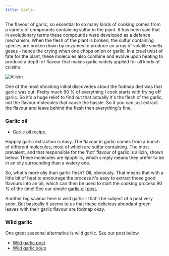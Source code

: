 ```yaml
---
title: Garlic
---
```


The flavour of garlic, so essential to so many kinds of cooking comes from a variety of compounds containing sulfur in the plant. It has been said that in evolutionary terms these compounds were developed as a defence mechanism. When the flesh of the plant is broken, the sulfur containing species are broken down by enzymes to produce an array of volatile smelly gases - hence the crying when one chops onion or garlic. In a cruel twist of fate for the plant, these molecules also combine and evolve upon heating to produce a depth of flavour that makes garlic widely applied for all kinds of cuisine.

![Allicin]({{https://fodblog.github.io/}}/assets/pictures/garlic_bulb.png)

One of the most shocking initial discoveries about the fodmap diet was that garlic was out. Pretty much 90 % of everything I cook starts with frying off garlic. So it's a huge relief to find out that actually it's the flesh of the garlic, not the flavour molecules that cause the hassle. So if you can just extract the flavour and leave behind the flesh then everything's fine.

### Garlic oil

* [Garlic oil recipe.](https://fodblog.github.io/2017/garlic_oil/)

Happily garlic extraction is easy. The flavour in garlic comes from a bunch of different molecules, most of which are sulfur containing. The most prevalent, and that responsible for the 'hot' flavour of garlic is allicin, shown below. These molecules are lipophilic, which simply means they prefer to be in an oily surrounding than a watery one. 

So, what's more oliy than garlic flesh? Oil, obviously. That means that with a little bit of heat to encourage the process it's easy to extract those good flavours into an oil, which can then be used to start the cooking process 90 % of the time! See our simple [garlic oil post.](https://fodblog.github.io/2017/garlic_oil/)

Another big saviour here is wild garlic - that'll be subject of a post very soon. But basically it seems to us that these delicious abundant green leaves with their garlic flavour are fodmap okay.

### Wild garlic
One great seasonal alternative is wild garlic. See our post below. 

* [Wild garlic post](https://fodblog.github.io/2017/wild_garlic/)
* [Wild garlic soup](https://fodblog.github.io/2017/wild_garlic_soup/)